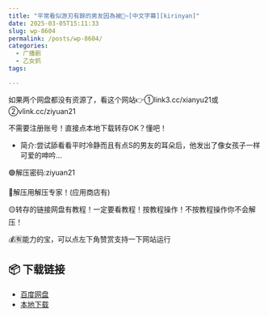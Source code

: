```yaml
---
title: "平常看似游刃有餘的男友因為被👅~[中文字幕][kirinyan]"
date: 2025-03-05T15:11:33
slug: wp-8604
permalink: /posts/wp-8604/
categories:
  - 广播剧
  - 乙女抓
tags:

---
```


如果两个网盘都没有资源了，看这个网站👉①link3.cc/xianyu21或②vlink.cc/ziyuan21

不需要注册账号！直接点本地下载转存OK？懂吧！

*   简介:尝试舔看看平时冷静而且有点S的男友的耳朵后，他发出了像女孩子一样可爱的呻吟…

🟢解压密码:ziyuan21

🔵解压用解压专家！(应用商店有)

🟡转存的链接网盘有教程！一定要看教程！按教程操作！不按教程操作你不会解压！

💰🈶能力的宝，可以点左下角赞赏支持一下网站运行

## 📦 下载链接
- [百度网盘](https://blziyuan21.com/pay-download/8604?key=ba6e14d9bc&down_id=0)
- [本地下载](https://blziyuan21.com/pay-download/8604?key=ba6e14d9bc&down_id=1)

